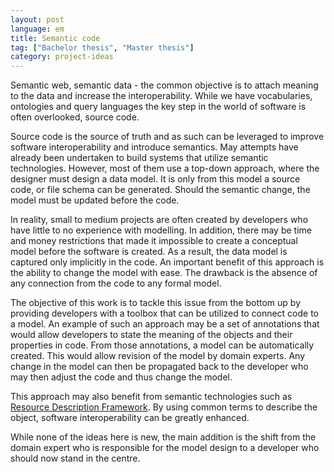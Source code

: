 ```yaml
---
layout: post
language: em
title: Semantic code
tag: ["Bachelor thesis", "Master thesis"]
category: project-ideas
---
```


Semantic web, semantic data - the common objective is to attach meaning to the data and increase the interoperability.
While we have vocabularies, ontologies and query languages the key step in the world of software is often overlooked, source code.

<!-- more -->

Source code is the source of truth and as such can be leveraged to improve software interoperability and introduce semantics.
May attempts have already been undertaken to build systems that utilize semantic technologies.
However, most of them use a top-down approach, where the designer must design a data model.
It is only from this model a source code, or file schema can be generated.
Should the semantic change, the model must be updated before the code.

In reality, small to medium projects are often created by developers who have little to no experience with modelling.
In addition, there may be time and money restrictions that made it impossible to create a conceptual model before the software is created.
As a result, the data model is captured only implicitly in the code.
An important benefit of this approach is the ability to change the model with ease.
The drawback is the absence of any connection from the code to any formal model.

The objective of this work is to tackle this issue from the bottom up by providing developers with a toolbox that can be utilized to connect code to a model.
An example of such an approach may be a set of annotations that would allow developers to state the meaning of the objects and their properties in code.
From those annotations, a model can be automatically created.
This would allow revision of the model by domain experts.
Any change in the model can then be propagated back to the developer who may then adjust the code and thus change the model.

This approach may also benefit from semantic technologies such as [Resource Description Framework].
By using common terms to describe the object, software interoperability can be greatly enhanced.

While none of the ideas here is new, the main addition is the shift from the domain expert who is responsible for the model design to a developer who should now stand in the centre.

[Resource Description Framework]: <https://www.w3.org/RDF/>
